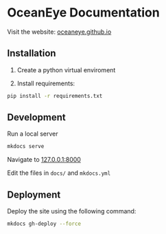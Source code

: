 # OceanEye Documentation

Visit the website: [oceaneye.github.io](https://oceaneye.github.io)

## Installation

1. Create a python virtual enviroment

2. Install requirements:
```bash
pip install -r requirements.txt
```

## Development

Run a local server
```bash
mkdocs serve
```
Navigate to [127.0.0.1:8000](http://127.0.0.1:8000/)

Edit the files in `docs/` and `mkdocs.yml`

## Deployment

Deploy the site using the following command:
```bash
mkdocs gh-deploy --force
```
